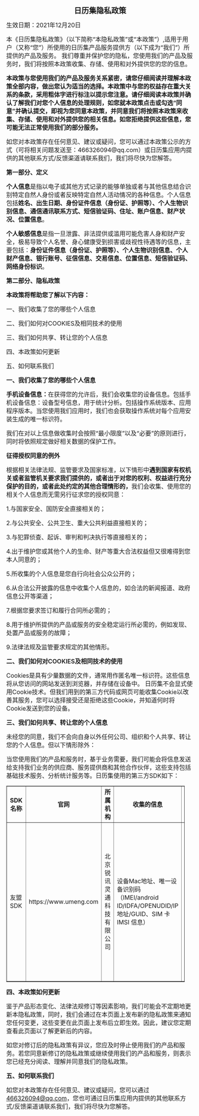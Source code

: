<meta charset="utf-8">

<meta name="viewport" content="width=device-width, initial-scale=1,maximum-scale=1,user-scalable=no">

<meta http-equiv="Content-Type" content="text/html; charset=utf8">

<style type="text/css">	* {	font-size: 16px;	line-height: 22px;	}	b {	font-weight: 600;	}	</style>

<div style="layout-grid:15.6pt"><p class="treaty-name" style="layout-grid-mode:char; text-align: center;"><b><span style="font-size: 20px;">日历集隐私政策</span></b></p><div class="treaty-name-bottom-text"><p style="font-size: 16px;">	生效日期：2021年12月20日	</p></div><p><span>本《日历集隐私政策》（以下简称“本隐私政策”或“本政策”）,适用于用户（又称“您”）所使用的日历集产品服务提供方（以下成为“我们”）所提供的产品及服务。	我们尊重并保护您的隐私，您使用我们的产品及服务时，我们将按照本政策收集、存储、使用和对外提供您的您的信息。</span></p><p><b>本政策与您使用我们的产品及服务关系紧密，请您仔细阅读并理解本政策全部内容，做出您认为适当的选择。本政策中与您的权益存在重大关系的条款，采用粗体字进行标注以提示您注意。请仔细阅读本政策并确认了解我们对您个人信息的处理规则，如您就本政策点击或勾选“同意”并确认提交，即视为您同意本政策，并同意我们将按照本政策来收集、存储、使用和对外提供您的相关信息。如您拒绝提供这些信息，您可能无法正常使用我们的部分服务。</b></p><p>如您对本政策存在任何意见、建议或疑问，您可以通过本政策公示的方式（可将相关问题发送至：466326094@qq.com）或日历集应用内提供的其他联系方式/反馈渠道请联系我们，我们将尽快为您解答。</p><p><b>第一部分、定义</b></p><p><b>个人信息</b>是指以电子或其他方式记录的能够单独或者与其他信息结合识别特定自然人身份或者反映特定自然人活动情况的各种信息。个人信息包括<b>姓名、出生日期、身份证件信息（身份证、护照等）、个人生物识别信息、通信通讯联系方式、短信验证码、住址、账户信息、财产状况、位置信息</b>。	</p><p><b>个人敏感信息</b>是指一旦泄露、非法提供或滥用可能危害人身和财产安全，极易导致个人名誉、身心健康受到损害或歧视性待遇等的信息，主要包括：<b>身份证件信息（身份证、护照等）、个人生物识别信息、个人财产信息、银行账号、征信信息、交易信息、位置信息、短信验证码、网络身份标识</b>。	</p><p><b>第二部分、隐私政策</b></p><p><b>本政策将帮助您了解以下内容：</b></p><p>一、我们收集了您的哪些个人信息</p><p>二、我们如何对COOKIES及相同技术的使用</p><p>三、我们如何共享、转让您的个人信息</p><p>四、本政策如何更新</p><p>五、如何联系我们</p><p><b><span>一、我们收集了您的哪些个人信息</span></b></p><p><b>手机设备信息：</b>在获得您的允许后，我们会收集您的设备信息。包括手机设备信息：设备型号信息，用于统计分析。包括操作系统版本、应用程序版本。当您使用我们应用时，我们也会获取操作系统对每个应用安装生成的唯一标识符。	</p><p>	我们在对以上信息做收集时会按照“最小限度”以及“必要”的原则进行，同时将依照规定做好相关数据的保护工作。	</p><p><b>征得授权同意的例外</b></p><p>根据相关法律法规、监管要求及国家标准，以下情形中<b>遇到国家有权机关或者监管机关要求我们提供的，或者出于对您的权利、权益进行充分保护的目的，或者此处约定的其他合理情形的，</b>我们会收集、使用您的相关个人信息而无需另行征求您的授权同意：	</p><p>1.与国家安全、国防安全直接相关的；	</p><p>2.与公共安全、公共卫生、重大公共利益直接相关的；	</p><p>3.与犯罪侦查、起诉、审判和判决执行等直接相关的；	</p><p>4.出于维护您或其他个人的生命、财产等重大合法权益但又很难得到您本人同意的；	</p><p>5.所收集的个人信息是您自行向社会公众公开的；	</p><p>6.从合法公开披露的信息中收集个人信息的，如合法的新闻报道、政府信息公开等渠道；	</p><p>7.根据您要求签订和履行合同所必需的；	</p><p>8.用于维护所提供的产品或服务的安全稳定运行所必需的，例如发现、处置产品或服务的故障；	</p><p>9.法律法规及监管要求规定的其他情形。	</p><p><b>二、我们如何对COOKIES及相同技术的使用</b></p><p>	Cookies是具有少量数据的文件，通常用作匿名唯一标识符。这些信息将从您访问的网站发送到浏览器，并存储在设备中。	日历集不会显式使用Cookie技术。但我们用到的第三方代码或网页可能收集Cookie以改善其服务，您可以选择接受还是拒绝这些Cookie，并知道何时将Cookie发送到您的设备。	</p><p><b>三、我们如何共享、转让您的个人信息</b></p><p>	未经您的同意，我们不会向自身以外任何公司、组织和个人共享、转让您的个人信息。但以下情形除外：	</p><p>	当您使用我们的产品和服务时，基于业务需要，我们可能会将信息发送给支持我们业务的供应商、服务提供商和其他合作伙伴，这些支持包括基础技术服务、分析统计服务等。日历集使用的第三方SDK如下：	</p><table border="1" cellspacing="0" cellpadding="0" style="width: 95%;"><thead style="text-align: center;"><tr><th>SDK名称</th><th>官网</th><th>所属机构</th><th style="width: 110px;">收集的信息</th><th>用途</th></tr></thead><tbody><tr><td>友盟SDK</td><td>https://www.umeng.com</td><td>北京锐讯灵通科技有限公司</td><td>设备Mac地址、唯一设备识别码（IMEI/android ID/IDFA/OPENUDID/IP地址/GUID、SIM 卡 IMSI 信息）</td><td>提供统计分析服务，并通过地理位置校准报表数据准确性，提供基础反作弊能力</td></tr></tbody></table><p><b>四、本政策如何更新</b></p><p>鉴于产品形态变化、法律法规修订等因素影响，我们可能会不定期地更新本隐私政策，同时，我们会通过在本页面上发布新的隐私政策来通知您任何变更，这些变更在此页面上发布后立即生效。因此，建议您定期查看此页面以了解更新后的内容。	</p><p>如您对修订后的隐私政策有异议，您应及时停止使用我们的产品和服务。若您同意新修订的隐私政策或继续使用我们的产品和服务，则表示您已经充分阅读、理解并同意我们的隐私政策。</p><p><b>五、如何联系我们</b></p><p>如您对本政策存在任何意见、建议或疑问，您可以通过<a href="mailto://466326094@qq.com">466326094@qq.com</a>，您也可通过日历集应用内提供的其他联系方式/反馈渠道请联系我们，我们将尽快为您解答。</p><p></p></div>

